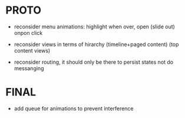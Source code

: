 PROTO
=====

- reconsider menu animations: highlight when over, open (slide out) onpon click

- reconsider views in terms of hirarchy (timeline+paged content) (top content views)

- reconsider routing, it should only be there to persist states not do messanging


FINAL
=====

- add queue for animations to prevent interference
